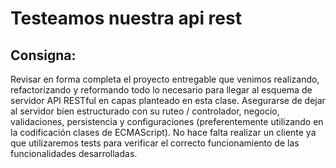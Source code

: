 # Testeamos nuestra api rest

## Consigna:
Revisar en forma completa el proyecto entregable que venimos realizando, refactorizando y reformando
todo lo necesario para llegar al esquema de servidor API RESTful en capas planteado en esta clase.
Asegurarse de dejar al servidor bien estructurado con su ruteo / controlador, negocio, validaciones,
persistencia y configuraciones (preferentemente utilizando en la codificación clases de ECMAScript).
No hace falta realizar un cliente ya que utilizaremos tests para verificar el correcto funcionamiento de las
funcionalidades desarrolladas.